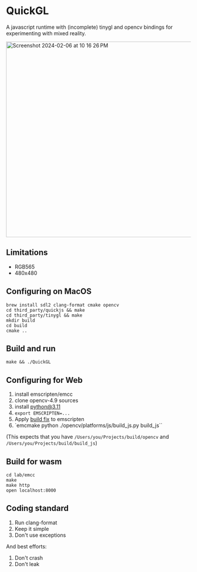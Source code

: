 # QuickGL

A javascript runtime with (incomplete) tinygl and opencv bindings for experimenting with mixed reality.

<img width="533" alt="Screenshot 2024-02-06 at 10 16 26 PM" src="https://github.com/bnolan/quickgl/assets/17499/ae021156-da43-423e-a61c-1949bd63d72f">

## Limitations

- RGB565
- 480x480

## Configuring on MacOS

    brew install sdl2 clang-format cmake opencv
    cd third_party/quickjs && make
    cd third_party/tinygl && make
    mkdir build
    cd build
    cmake ..

## Build and run

    make && ./QuickGL

## Configuring for Web

1. install emscripten/emcc
2. clone opencv-4.9 sources
3. install python@3.11
4. `export EMSCRIPTEN=...`
5. Apply [build fix](https://github.com/opencv/opencv/issues/19493#issuecomment-857167996) to emscripten
6. `emcmake python ./opencv/platforms/js/build_js.py build_js``

(This expects that you have `/Users/you/Projects/build/opencv` and `/Users/you/Projects/build/build_js`)

## Build for wasm

    cd lab/emcc
    make
    make http
    open localhost:8000

## Coding standard

1. Run clang-format
2. Keep it simple
3. Don't use exceptions

And best efforts:

1. Don't crash
2. Don't leak
